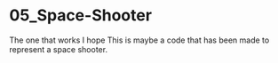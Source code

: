 # 05_Space-Shooter
The one that works I hope 
This is maybe a code that has been made to represent a space shooter.
